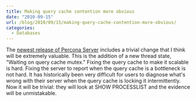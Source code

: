 ```yaml
---
title: Making query cache contention more obvious
date: "2010-09-15"
url: /blog/2010/09/15/making-query-cache-contention-more-obvious/
categories:
  - Databases
---
```

The [newest release of Percona Server](http://www.mysqlperformanceblog.com/2010/09/15/percona-server-5-1-49-rel12-0/) includes a trivial change that I think will be extremely valuable. This is the addition of a new thread state, "Waiting on query cache mutex." Fixing the query cache to make it scalable is hard. Fixing the server to report when the query cache is a bottleneck is not hard. It has historically been very difficult for users to diagnose what's wrong with their server when the query cache is locking it intermittently. Now it will be trivial: they will look at SHOW PROCESSLIST and the evidence will be unmistakable.


